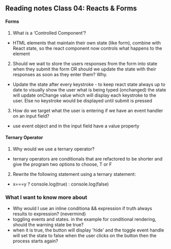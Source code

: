 ## Reading notes Class 04: Reacts & Forms

#### Forms
1. What is a ‘Controlled Component’?
  - HTML elements that maintain their own state (like form), combine with React state, so the react component now controls what happens to the element 
2. Should we wait to store the users responses from the form into state when they submit the form OR should we update the state with their responses as soon as they enter them? Why.
  - Update the state after every keystroke - to keep react state always up to date to visually show the user what is being typed (onchanged) the state will update onChange value which will display each keystroke to the user. Else no keystroke would be displayed until submit is pressed
3. How do we target what the user is entering if we have an event handler on an input field?
  - use event object and in the input field have a value property 

#### Ternary Operator
1. Why would we use a ternary operator?
  - ternary operators are conditionals that are refactored to be shorter and give the program two options to choose, T or F
2. Rewrite the following statement using a ternary statement:
- x===y ? console.log(true) : console.log(false)

### What I want to know more about
- Why would I use an inline conditiona && expression if truth always results to expression? (nevermind)
- toggling events and states. in the example for conditional rendering, should the warning state be true?
- when it is true, the button will display 'hide' and the toggle event handle will set the state to false when the user clicks on the button then the process starts again?

